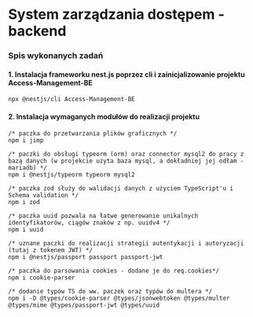 # System zarządzania dostępem - backend

### Spis wykonanych zadań
#### 1. Instalacja frameworku nest.js poprzez cli i zainicjalizowanie projektu Access-Management-BE
```
npx @nestjs/cli Access-Management-BE
```
#### 2. Instalacja wymaganych modułów do realizacji projektu
```
/* paczka do przetwarzania plików graficznych */
npm i jimp

/* paczki do obsługi typeorm (orm) oraz connector mysql2 do pracy z bazą danych (w projekcie użyta baza mysql, a dokładniej jej odłam - mariadb) */
npm i @nestjs/typeorm typeorm mysql2

/* paczka zod służy do walidacji danych z użyciem TypeScript'u i Schema validation */
npm i zod

/* paczka uuid pozwala na łatwe generowanie unikalnych identyfikatorów, ciągów znaków z np. uuidv4 */
npm i uuid

/* uznane paczki do realizacji strategii autentykacji i autoryzacji (tutaj z tokenem JWT) */
npm i @nestjs/passport passport passport-jwt

/* paczka do parsowania cookies - dodane je do req.cookies*/
npm i cookie-parser

/* dodanie typów TS do ww. paczek oraz typów do multera */
npm i -D @types/cookie-parser @types/jsonwebtoken @types/multer @types/mime @types/passport-jwt @types/uuid
```